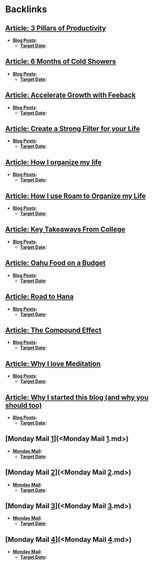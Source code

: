 
# Backlinks
## [Article: 3 Pillars of Productivity](<Article: 3 Pillars of Productivity.md>)
- **[Blog Posts](<Blog Posts.md>):**
    - **[Target Date](<Target Date.md>):**

## [Article: 6 Months of Cold Showers](<Article: 6 Months of Cold Showers.md>)
- **[Blog Posts](<Blog Posts.md>):**
    - **[Target Date](<Target Date.md>):**

## [Article: Accelerate Growth with Feeback](<Article: Accelerate Growth with Feeback.md>)
- **[Blog Posts](<Blog Posts.md>):**
    - **[Target Date](<Target Date.md>):**

## [Article: Create a Strong Filter for your Life](<Article: Create a Strong Filter for your Life.md>)
- **[Blog Posts](<Blog Posts.md>):**
    - **[Target Date](<Target Date.md>):**

## [Article: How I organize my life](<Article: How I organize my life.md>)
- **[Blog Posts](<Blog Posts.md>):**
    - **[Target Date](<Target Date.md>):**

## [Article: How I use Roam to Organize my Life](<Article: How I use Roam to Organize my Life.md>)
- **[Blog Posts](<Blog Posts.md>):**
    - **[Target Date](<Target Date.md>):**

## [Article: Key Takeaways From College](<Article: Key Takeaways From College.md>)
- **[Blog Posts](<Blog Posts.md>):**
    - **[Target Date](<Target Date.md>):**

## [Article: Oahu Food on a Budget](<Article: Oahu Food on a Budget.md>)
- **[Blog Posts](<Blog Posts.md>):** 
    - **[Target Date](<Target Date.md>):**

## [Article: Road to Hana](<Article: Road to Hana.md>)
- **[Blog Posts](<Blog Posts.md>):** 
    - **[Target Date](<Target Date.md>):**

## [Article: The Compound Effect](<Article: The Compound Effect.md>)
- **[Blog Posts](<Blog Posts.md>):**
    - **[Target Date](<Target Date.md>):**

## [Article: Why I love Meditation](<Article: Why I love Meditation.md>)
- **[Blog Posts](<Blog Posts.md>):**
    - **[Target Date](<Target Date.md>):**

## [Article: Why I started this blog (and why you should too)](<Article: Why I started this blog (and why you should too).md>)
- **[Blog Posts](<Blog Posts.md>):**
    - **[Target Date](<Target Date.md>):**

## [Monday Mail [1](<1.md>)](<Monday Mail [1](<1.md>).md>)
- **[Monday Mail](<Monday Mail.md>):**
    - **[Target Date](<Target Date.md>):**

## [Monday Mail [2](<2.md>)](<Monday Mail [2](<2.md>).md>)
- **[Monday Mail](<Monday Mail.md>):** 
    - **[Target Date](<Target Date.md>):**

## [Monday Mail [3](<3.md>)](<Monday Mail [3](<3.md>).md>)
- **[Monday Mail](<Monday Mail.md>):** 
    - **[Target Date](<Target Date.md>):**

## [Monday Mail [4](<4.md>)](<Monday Mail [4](<4.md>).md>)
- **[Monday Mail](<Monday Mail.md>):**
    - **[Target Date](<Target Date.md>):**

